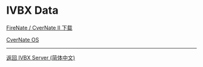 # IVBX Data

[ FireNate / CverNate II 下载](https://www.bilibili.com/read/cv18109258)

[ CverNate OS ](https://www.123pan.com/s/5ue8Vv-cxvu3.html)

***

[返回 IVBX Server (简体中文)](/zh-cn)
